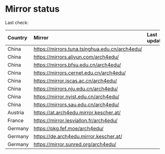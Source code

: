 <script src="./time.js"></script>
# Mirror status
Last check: <script type="text/javascript">localize(1731791978.7206948);</script>

|Country|Mirror|Last update|
|:------|:-----|:----------|
|China|https://mirrors.tuna.tsinghua.edu.cn/arch4edu/|<script type="text/javascript">localize(1731739392);</script>|
|China|https://mirrors.aliyun.com/arch4edu/|<script type="text/javascript">localize(1731739392);</script>|
|China|https://mirrors.bfsu.edu.cn/arch4edu/|<script type="text/javascript">localize(1731739392);</script>|
|China|https://mirrors.cernet.edu.cn/arch4edu/|<script type="text/javascript">localize(1731739392);</script>|
|China|https://mirror.iscas.ac.cn/arch4edu/|<script type="text/javascript">localize(1731739392);</script>|
|China|https://mirrors.nju.edu.cn/arch4edu/|<script type="text/javascript">localize(1731739392);</script>|
|China|https://mirror.nyist.edu.cn/arch4edu/|<script type="text/javascript">localize(1731739392);</script>|
|China|https://mirrors.sau.edu.cn/arch4edu/|<script type="text/javascript">localize(1729319991);</script>|
|Austria|https://at.arch4edu.mirror.kescher.at/|<script type="text/javascript">localize(1731739392);</script>|
|France|https://mirror.lesviallon.fr/arch4edu/|<script type="text/javascript">localize(1731739392);</script>|
|Germany|https://pkg.fef.moe/arch4edu/|<script type="text/javascript">localize(1731739392);</script>|
|Germany|https://de.arch4edu.mirror.kescher.at/|<script type="text/javascript">localize(1731739392);</script>|
|Germany|https://mirror.sunred.org/arch4edu/|<script type="text/javascript">localize(1731739392);</script>|

<script src="./tablefilter/tablefilter.js"></script>
<script src="./table.js"></script>